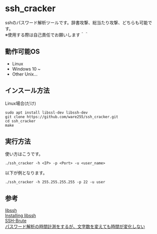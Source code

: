 # ssh_cracker
sshのパスワード解析ツールです。辞書攻撃、総当たり攻撃、どちらも可能です。<br>
※使用する際は自己責任でお願いします＾＾<br>

## 動作可能OS
* Linux
* Windows 10 ~
* Other Unix...

## インスール方法
Linux場合(だけ)
```
sudo apt install libssl-dev libssh-dev
git clone https://github.com/ware255/ssh_cracker.git
cd ssh_cracker
make
```

## 実行方法
使い方はこうです。
```
./ssh_cracker -h <IP> -p <Port> -u <user_name>
```
以下が例となります。<br>
```
./ssh_cracker -h 255.255.255.255 -p 22 -u user
```

## 参考
[libssh](https://www.libssh.org/)<br>
[Installing libssh](https://subscription.packtpub.com/book/web-development/9781789349863/app02/app02lvl1sec156/installing-libssh)<br>
[SSH-Brute](https://github.com/Ace-Krypton/SSH-Brute/blob/main/ssh_bruter.cpp)<br>
[パスワード解析の時間計測をするが、文字数を変えても時間が変化しない](https://teratail.com/questions/352431)<br>
